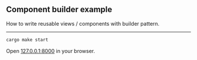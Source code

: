 ## Component builder example

How to write reusable views / components with builder pattern.

---

```bash
cargo make start
```

Open [127.0.0.1:8000](http://127.0.0.1:8000) in your browser.
